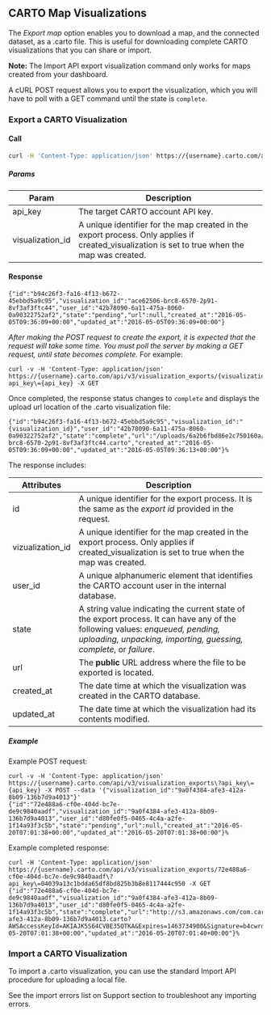 ## CARTO Map Visualizations

The *Export map* option enables you to download a map, and the connected dataset, as a .carto file. This is useful for downloading complete CARTO visualizations that you can share or import.

**Note:** The Import API export visualization command only works for maps created from your dashboard.

A cURL POST request allows you to export the visualization, which you will have to poll with a GET command until the state is `complete`.

### Export a CARTO Visualization

#### Call

```bash
curl -H 'Content-Type: application/json' https://{username}.carto.com/api/v3/visualization_exports\?api_key\={api_key} -X POST --data '{"visualization_id":"{visualization_id}"}'
```

##### Params

Param | Description
--- | ---
api_key | The target CARTO account API key.
visualization_id | A unique identifier for the map created in the export process. Only applies if created_visualization is set to true when the map was created.

#### Response

```
{"id":"b94c26f3-fa16-4f13-b672-45ebbd5a9c95","visualization_id":"ace62506-brc8-6570-2p91-8vf3af3ftc44","user_id":"42b78090-6a11-475a-8060-0a90322752af2","state":"pending","url":null,"created_at":"2016-05-05T09:36:09+00:00","updated_at":"2016-05-05T09:36:09+00:00"}
```

_After making the POST request to create the export, it is expected that the request will take some time. You must poll the server by making a GET request, until state becomes complete._ For example:

```
curl -v -H 'Content-Type: application/json' https://{username}.carto.com/api/v3/visualization_exports/{visualization_export_id}\?api_key\={api_key} -X GET
```

Once completed, the response status changes to `complete` and displays the upload url location of the .carto visualization file:

```
{"id":"b94c26f3-fa16-4f13-b672-45ebbd5a9c95","visualization_id":"{visualization_id}","user_id":"42b78090-6a11-475a-8060-0a90322752af2","state":"complete","url":"/uploads/6a2b6fbd86e2c750160a/ace62506-brc8-6570-2p91-8vf3af3ftc44.carto","created_at":"2016-05-05T09:36:09+00:00","updated_at":"2016-05-05T09:36:13+00:00"}%
```

The response includes:

Attributes | Description
--- | ---
id | A unique identifier for the export process. It is the same as the _export id_ provided in the request.
vizualization_id | A unique identifier for the map created in the export process. Only applies if created_visualization is set to true when the map was created.
user_id | A unique alphanumeric element that identifies the CARTO account user in the internal database.
state | A string value indicating the current state of the export process. It can have any of the following values: _enqueued, pending, uploading, unpacking, importing, guessing, complete_, or _failure_.
url | The **public** URL address where the file to be exported is located.
created_at | The date time at which the visualization was created in the CARTO database.
updated_at | The date time at which the visualization had its contents modified.

##### Example

Example POST request:

```
curl -v -H 'Content-Type: application/json' https://{username}.carto.com/api/v3/visualization_exports\?api_key\={api_key} -X POST --data '{"visualization_id":"9a0f4384-afe3-412a-8b09-136b7d9a4013"}'
{"id":"72e488a6-cf0e-404d-bc7e-de9c9840aadf","visualization_id":"9a0f4384-afe3-412a-8b09-136b7d9a4013","user_id":"d80fe0f5-0465-4c4a-a2fe-1f14a93f3c5b","state":"pending","url":null,"created_at":"2016-05-20T07:01:38+00:00","updated_at":"2016-05-20T07:01:38+00:00"}%
```

Example completed response:

```
curl -H 'Content-Type: application/json' https://{username}.carto.com/api/v3/visualization_exports/72e488a6-cf0e-404d-bc7e-de9c9840aadf\?api_key\=04039a13c1bdda65df8bd825b3b8e8117444c950 -X GET
{"id":"72e488a6-cf0e-404d-bc7e-de9c9840aadf","visualization_id":"9a0f4384-afe3-412a-8b09-136b7d9a4013","user_id":"d80fe0f5-0465-4c4a-a2fe-1f14a93f3c5b","state":"complete","url":"http://s3.amazonaws.com/com.cartodb.imports.production/9d149e72331bf074e35f/9a0f4384-afe3-412a-8b09-136b7d9a4013.carto?AWSAccessKeyId=AKIAJK5S64CVBE35QTKA&Expires=1463734900&Signature=b4cwrdoB%2B0FlTelIzNOAgslUDXY%3D","created_at":"2016-05-20T07:01:38+00:00","updated_at":"2016-05-20T07:01:40+00:00"}%
```

### Import a CARTO Visualization

To import a .carto visualization, you can use the standard Import API procedure for uploading a local file.

See the import errors list on Support section to troubleshoot any importing errors.
